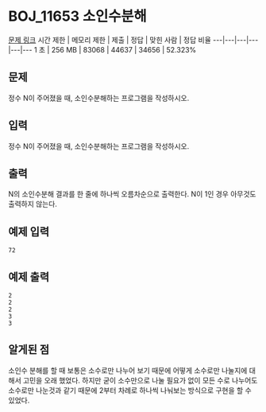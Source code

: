 # BOJ_11653 소인수분해
[문제 링크](https://www.acmicpc.net/problem/11653)
시간 제한 |	메모리 제한 |	제출 |	정답 |	맞힌 사람 |	정답 비율
---|---|---|---|---|---
1 초	| 256 MB |	83068 |	44637 |	34656 |	52.323%

## 문제
정수 N이 주어졌을 때, 소인수분해하는 프로그램을 작성하시오.

## 입력
정수 N이 주어졌을 때, 소인수분해하는 프로그램을 작성하시오.

## 출력
N의 소인수분해 결과를 한 줄에 하나씩 오름차순으로 출력한다. N이 1인 경우 아무것도 출력하지 않는다.

## 예제 입력
```
72
```

## 예제 출력
```
2
2
2
3
3
```

## 알게된 점
소인수 분해를 할 때 보통은 소수로만 나누어 보기 때문에 어떻게 소수로만 나눌지에 대해서 고민을 오래 했었다.
하지만 굳이 소수만으로 나눌 필요가 없이 모든 수로 나누어도 소수로만 나눈것과 같기 때문에 2부터 차례로 하나씩 나눠보는 방식으로 구현을 할 수 있었다.
